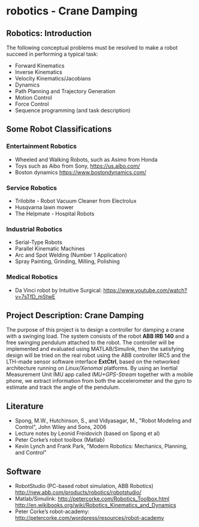 # robotics - Crane Damping
## Robotics: Introduction 
The following conceptual problems must be resolved to make a robot succeed in performing a typical task:
- Forward Kinematics 
- Inverse Kinematics 
- Velocity Kinematics/Jacobians
- Dynamics 
- Path Planning and Trajectory Generation 
- Motion Control 
- Force Control
- Sequence programming (and task description)

## Some Robot Classifications
### Entertainment Robotics
- Wheeled and Walking Robots, such as Asimo from Honda
- Toys such as Aibo from Sony, https://us.aibo.com/
- Boston dynamics https://www.bostondynamics.com/
### Service Robotics
- Trilobite - Robot Vacuum Cleaner from Electrolux
- Husqvarna lawn mower
- The Helpmate - Hospital Robots
### Industrial Robotics
- Serial-Type Robots
- Parallel Kinematic Machines
- Arc and Spot Welding (Number 1 Application)
- Spray Painting, Grinding, Milling, Polishing
### Medical Robotics
- Da Vinci robot by Intuitive Surgical: https://www.youtube.com/watch?v=7sTfD_mStwE



## Project Description: Crane Damping
The purpose of this project is to design a controller for damping a crane with a swinging load. The system
consists of the robot **ABB IRB 140** and a free swinging pendulum attached to the robot. The controller
will be implemented and evaluated using MATLAB/Simulink, then the satisfying design will be tried on
the real robot using the ABB controller IRC5 and the LTH-made sensor software interface **ExtCtrl**, based
on the networked architecture running on *Linux/Xenomai* platforms. By using an Inertial Measurement
Unit IMU app called *IMU+GPS-Stream* together with a mobile phone, we extract information from both
the accelerometer and the gyro to estimate and track the angle of the pendulum.

## Literature
- Spong, M.W., Hutchinson, S., and Vidyasagar, M., "Robot Modeling and Control", John Wiley and Sons, 2006
- Lecture notes by Leonid Freidovich (based on Spong et al)
- Peter Corke’s robot toolbox (Matlab)
- Kevin Lynch and Frank Park, "Modern Robotics: Mechanics, Planning, and Control"  


## Software
- RobotStudio (PC-based robot simulation, ABB Robotics) http://new.abb.com/products/robotics/robotstudio/
- Matlab/Simulink: http://petercorke.com/Robotics_Toolbox.html <br>
http://en.wikibooks.org/wiki/Robotics_Kinematics_and_Dynamics
- Peter Corke’s robot-academy: http://petercorke.com/wordpress/resources/robot-academy
